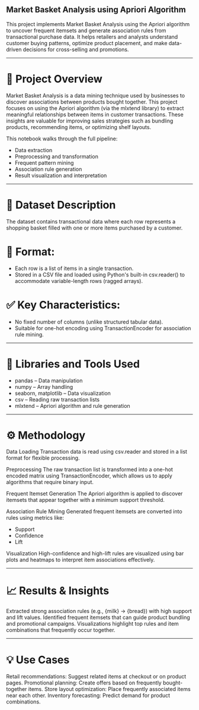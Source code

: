 ## Market Basket Analysis using Apriori Algorithm

This project implements Market Basket Analysis using the Apriori algorithm to uncover frequent itemsets and generate association rules from transactional purchase data. It helps retailers and analysts understand customer buying patterns, optimize product placement, and make data-driven decisions for cross-selling and promotions.
***
# 📌 Project Overview

Market Basket Analysis is a data mining technique used by businesses to discover associations between products bought together. This project focuses on using the Apriori algorithm (via the mlxtend library) to extract meaningful relationships between items in customer transactions. These insights are valuable for improving sales strategies such as bundling products, recommending items, or optimizing shelf layouts.

This notebook walks through the full pipeline:

- Data extraction
- Preprocessing and transformation
- Frequent pattern mining
- Association rule generation
- Result visualization and interpretation
***
# 📂 Dataset Description
The dataset contains transactional data where each row represents a shopping basket filled with one or more items purchased by a customer.

# 📄 Format:
- Each row is a list of items in a single transaction.
- Stored in a CSV file and loaded using Python's built-in csv.reader() to accommodate variable-length rows (ragged arrays).
# ✅ Key Characteristics:
- No fixed number of columns (unlike structured tabular data).
- Suitable for one-hot encoding using TransactionEncoder for association rule mining.
***
# 🧰 Libraries and Tools Used
- pandas – Data manipulation
- numpy – Array handling
- seaborn, matplotlib – Data visualization
- csv – Reading raw transaction lists
- mlxtend – Apriori algorithm and rule generation
***
# ⚙️ Methodology
Data Loading
Transaction data is read using csv.reader and stored in a list format for flexible processing.

Preprocessing
The raw transaction list is transformed into a one-hot encoded matrix using TransactionEncoder, which allows us to apply algorithms that require binary input.

Frequent Itemset Generation
The Apriori algorithm is applied to discover itemsets that appear together with a minimum support threshold.

Association Rule Mining
Generated frequent itemsets are converted into rules using metrics like:

- Support
- Confidence
- Lift

Visualization
High-confidence and high-lift rules are visualized using bar plots and heatmaps to interpret item associations effectively.
***
# 📈 Results & Insights
Extracted strong association rules (e.g., {milk} → {bread}) with high support and lift values.
Identified frequent itemsets that can guide product bundling and promotional campaigns.
Visualizations highlight top rules and item combinations that frequently occur together.
***
# 💡 Use Cases
Retail recommendations: Suggest related items at checkout or on product pages.
Promotional planning: Create offers based on frequently bought-together items.
Store layout optimization: Place frequently associated items near each other.
Inventory forecasting: Predict demand for product combinations.
